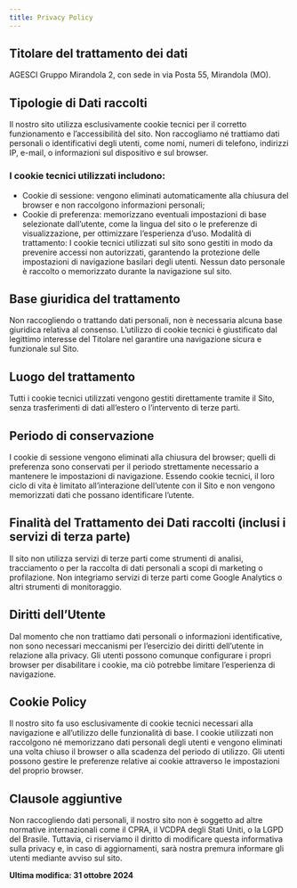 ```yaml
---
title: Privacy Policy
---
```


## Titolare del trattamento dei dati

AGESCI Gruppo Mirandola 2, con sede in via Posta 55, Mirandola (MO).  

## Tipologie di Dati raccolti

Il nostro sito utilizza esclusivamente cookie tecnici per il corretto funzionamento e l’accessibilità del sito. Non raccogliamo né trattiamo dati personali o identificativi degli utenti, come nomi, numeri di telefono, indirizzi IP, e-mail, o informazioni sul dispositivo e sul browser.

### I cookie tecnici utilizzati includono:

- Cookie di sessione: vengono eliminati automaticamente alla chiusura del browser e non raccolgono informazioni personali;
- Cookie di preferenza: memorizzano eventuali impostazioni di base selezionate dall’utente, come la lingua del sito o le preferenze di visualizzazione, per ottimizzare l’esperienza d’uso.
Modalità di trattamento: I cookie tecnici utilizzati sul sito sono gestiti in modo da prevenire accessi non autorizzati, garantendo la protezione delle impostazioni di navigazione basilari degli utenti. Nessun dato personale è raccolto o memorizzato durante la navigazione sul sito.

## Base giuridica del trattamento

Non raccogliendo o trattando dati personali, non è necessaria alcuna base giuridica relativa al consenso. L’utilizzo di cookie tecnici è giustificato dal legittimo interesse del Titolare nel garantire una navigazione sicura e funzionale sul Sito.

## Luogo del trattamento

Tutti i cookie tecnici utilizzati vengono gestiti direttamente tramite il Sito, senza trasferimenti di dati all’estero o l’intervento di terze parti.

## Periodo di conservazione

I cookie di sessione vengono eliminati alla chiusura del browser; quelli di preferenza sono conservati per il periodo strettamente necessario a mantenere le impostazioni di navigazione. Essendo cookie tecnici, il loro ciclo di vita è limitato all’interazione dell’utente con il Sito e non vengono memorizzati dati che possano identificare l’utente.

## Finalità del Trattamento dei Dati raccolti (inclusi i servizi di terza parte)

Il sito non utilizza servizi di terze parti come strumenti di analisi, tracciamento o per la raccolta di dati personali a scopi di marketing o profilazione. Non integriamo servizi di terze parti come Google Analytics o altri strumenti di monitoraggio.

## Diritti dell’Utente

Dal momento che non trattiamo dati personali o informazioni identificative, non sono necessari meccanismi per l’esercizio dei diritti dell’utente in relazione alla privacy. Gli utenti possono comunque configurare i propri browser per disabilitare i cookie, ma ciò potrebbe limitare l’esperienza di navigazione.

## Cookie Policy

Il nostro sito fa uso esclusivamente di cookie tecnici necessari alla navigazione e all’utilizzo delle funzionalità di base. I cookie utilizzati non raccolgono né memorizzano dati personali degli utenti e vengono eliminati una volta chiuso il browser o alla scadenza del periodo di utilizzo. Gli utenti possono gestire le preferenze relative ai cookie attraverso le impostazioni del proprio browser.

## Clausole aggiuntive

Non raccogliendo dati personali, il nostro sito non è soggetto ad altre normative internazionali come il CPRA, il VCDPA degli Stati Uniti, o la LGPD del Brasile. Tuttavia, ci riserviamo il diritto di modificare questa informativa sulla privacy e, in caso di aggiornamenti, sarà nostra premura informare gli utenti mediante avviso sul sito.

**Ultima modifica: 31 ottobre 2024**  
